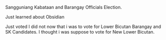 Sangguniang Kabataan and Barangay Officials Election.

Just learned about Obsidian

Just voted I did not now that i was to vote for Lower Bicutan Barangay and SK  Candidates. I thought i was suppose to vote for New Lower Bicutan.